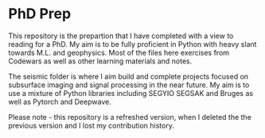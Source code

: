 # PhD Prep

This repository is the prepartion that I have completed with a view to reading for a PhD. My aim is to be fully proficient in Python with heavy slant towards M.L. and geophysics. Most of the files here exercises from Codewars as well as other learning materials and notes. 

The seismic folder is where I aim build and complete projects focused on subsurface imaging and signal processing in the near future. My aim is to use a mixture of Python libraries including SEGYIO SEGSAK and Bruges as well as Pytorch and Deepwave.  

Please note - this repository is a refreshed version, when I deleted the the previous version and I lost my contribution history.   
